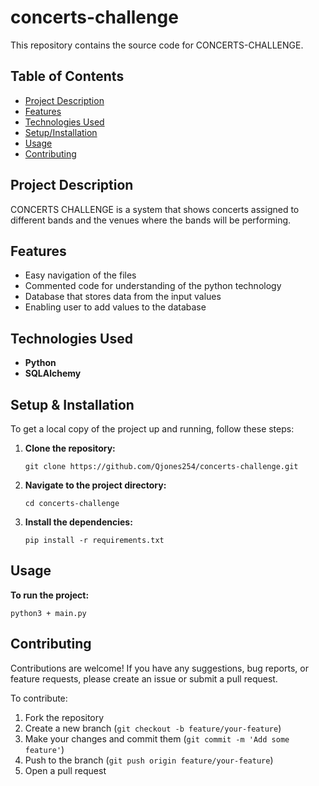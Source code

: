 # concerts-challenge
This repository contains the source code for CONCERTS-CHALLENGE.

## Table of Contents

- [Project Description](#project-description)
- [Features](#features)
- [Technologies Used](#technologies-used)
- [Setup/Installation](#setup--installation)
- [Usage](#usage)
- [Contributing](#contributing)


## Project Description

CONCERTS CHALLENGE is a system that shows concerts assigned to different bands and the venues where the bands will be performing.

## Features

- Easy navigation of the files
- Commented code for understanding of the python technology
- Database that stores data from the input values
- Enabling user to add values to the database

## Technologies Used

- **Python**
- **SQLAlchemy**

## Setup & Installation

To get a local copy of the project up and running, follow these steps:

1. **Clone the repository:**
   ```
   git clone https://github.com/Qjones254/concerts-challenge.git
   ```

2. **Navigate to the project directory:**
   ```
   cd concerts-challenge
   ```

3. **Install the dependencies:**
   ```
   pip install -r requirements.txt
   ```


## Usage

**To run the project:**
```
python3 + main.py
```


## Contributing

Contributions are welcome! If you have any suggestions, bug reports, or feature requests, please create an issue or submit a pull request.

To contribute:

1. Fork the repository
2. Create a new branch (`git checkout -b feature/your-feature`)
3. Make your changes and commit them (`git commit -m 'Add some feature'`)
4. Push to the branch (`git push origin feature/your-feature`)
5. Open a pull request